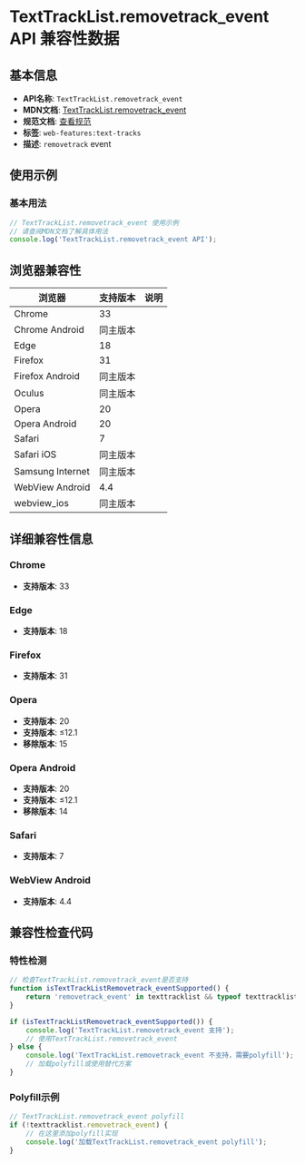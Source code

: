 # TextTrackList.removetrack_event API 兼容性数据

## 基本信息

- **API名称**: `TextTrackList.removetrack_event`
- **MDN文档**: [TextTrackList.removetrack_event](https://developer.mozilla.org/docs/Web/API/TextTrackList/removetrack_event)
- **规范文档**: [查看规范](https://html.spec.whatwg.org/multipage/media.html#event-media-removetrack,https://html.spec.whatwg.org/multipage/media.html#handler-tracklist-onremovetrack)
- **标签**: `web-features:text-tracks`
- **描述**: `removetrack` event

## 使用示例

### 基本用法

```javascript
// TextTrackList.removetrack_event 使用示例
// 请查阅MDN文档了解具体用法
console.log('TextTrackList.removetrack_event API');
```

## 浏览器兼容性

| 浏览器 | 支持版本 | 说明 |
|--------|----------|------|
| Chrome | 33 |  |
| Chrome Android | 同主版本 |  |
| Edge | 18 |  |
| Firefox | 31 |  |
| Firefox Android | 同主版本 |  |
| Oculus | 同主版本 |  |
| Opera | 20 |  |
| Opera Android | 20 |  |
| Safari | 7 |  |
| Safari iOS | 同主版本 |  |
| Samsung Internet | 同主版本 |  |
| WebView Android | 4.4 |  |
| webview_ios | 同主版本 |  |

## 详细兼容性信息

### Chrome

- **支持版本**: 33

### Edge

- **支持版本**: 18

### Firefox

- **支持版本**: 31

### Opera

- **支持版本**: 20
- **支持版本**: ≤12.1
- **移除版本**: 15

### Opera Android

- **支持版本**: 20
- **支持版本**: ≤12.1
- **移除版本**: 14

### Safari

- **支持版本**: 7

### WebView Android

- **支持版本**: 4.4

## 兼容性检查代码

### 特性检测

```javascript
// 检查TextTrackList.removetrack_event是否支持
function isTextTrackListRemovetrack_eventSupported() {
    return 'removetrack_event' in texttracklist && typeof texttracklist.removetrack_event === 'function';
}

if (isTextTrackListRemovetrack_eventSupported()) {
    console.log('TextTrackList.removetrack_event 支持');
    // 使用TextTrackList.removetrack_event
} else {
    console.log('TextTrackList.removetrack_event 不支持，需要polyfill');
    // 加载polyfill或使用替代方案
}
```

### Polyfill示例

```javascript
// TextTrackList.removetrack_event polyfill
if (!texttracklist.removetrack_event) {
    // 在这里添加polyfill实现
    console.log('加载TextTrackList.removetrack_event polyfill');
}
```

